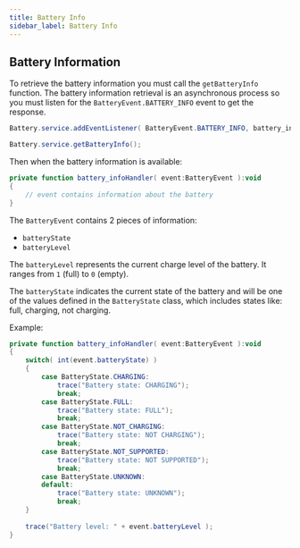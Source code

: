 ```yaml
---
title: Battery Info
sidebar_label: Battery Info
---
```


## Battery Information

To retrieve the battery information you must call the `getBatteryInfo` function. 
The battery information retrieval is an asynchronous process so you must 
listen for the `BatteryEvent.BATTERY_INFO` event to get the response.

```actionscript
Battery.service.addEventListener( BatteryEvent.BATTERY_INFO, battery_infoHandler );

Battery.service.getBatteryInfo();
```

Then when the battery information is available:

```actionscript
private function battery_infoHandler( event:BatteryEvent ):void
{
	// event contains information about the battery
}
```

The `BatteryEvent` contains 2 pieces of information:
- `batteryState`
- `batteryLevel`


The `batteryLevel` represents the current charge level of the battery. It ranges from `1` (full) to `0` (empty).

The `batteryState` indicates the current state of the battery and will be one of the values defined in the `BatteryState` 
class, which includes states like: full, charging, not charging.


Example:

```actionscript
private function battery_infoHandler( event:BatteryEvent ):void
{
	switch( int(event.batteryState) )
	{
		case BatteryState.CHARGING:
			trace("Battery state: CHARGING");
			break;
		case BatteryState.FULL:
			trace("Battery state: FULL");
			break;
		case BatteryState.NOT_CHARGING:
			trace("Battery state: NOT CHARGING");
			break;
		case BatteryState.NOT_SUPPORTED:
			trace("Battery state: NOT SUPPORTED");
			break;
		case BatteryState.UNKNOWN:
		default:
			trace("Battery state: UNKNOWN");
			break;
	}
	
	trace("Battery level: " + event.batteryLevel );
}
```
